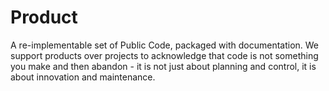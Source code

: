 # Product

A re-implementable set of Public Code, packaged with documentation. We support products over projects to acknowledge that code is not something you make and then abandon - it is not just about planning and control, it is about innovation and maintenance.
